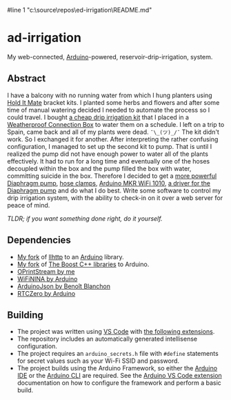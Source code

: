 #line 1 "c:\\source\\repos\\ed-irrigation\\README.md"
# ad-irrigation

My web-connected, [Arduino][0]-powered, reservoir-drip-irrigation, system.

## Abstract

I have a balcony with no running water from which I hung planters using [Hold It Mate][1] bracket kits. I planted some herbs and flowers and after some time of manual watering decided I needed to automate the process so I could travel.
I bought [a cheap drip irrigation kit][2] that I placed in a [Weatherproof Connection Box][3] to water them on a schedule.
I left on a trip to Spain, came back and all of my plants were dead. `¯\_(ツ)_/¯` The kit didn't work. So I exchanged it for another.
After interpreting the rather confusing configuration, I managed to set up the second kit to pump. That is until I realized the pump did not have enough power to water all of the plants effectively. It had to run for a long time and eventually one of the hoses decoupled within the box and the pump filled the box with water, committing suicide in the box.
Therefore I decided to get a [more powerful Diaphragm pump][4], [hose clamps][5], [Arduino MKR WiFi 1010][6], [a driver for the Diaphragm pump][7] and do what I do best. Write some software to control my drip irrigation system, with the ability to check-in on it over a web server for peace of mind.

_TLDR; if you want something done right, do it yourself._

## Dependencies

- [My fork][8] of [llhttp][9] to an [Arduino][0] library.
- [My fork][10] of [The Boost C++ libraries][11] to Arduino.
- [OPrintStream by me][20]
- [WiFiNINA by Arduino][12]
- [ArduinoJson by Benoît Blanchon][13]
- [RTCZero by Arduino][14]

## Building

* The project was written using [VS Code][15] with [the following extensions][16].
* The repository includes an automatically generated intellisense configuration.
* The project requires an `arduino_secrets.h` file with `#define` statements for secret values such as your Wi-Fi SSID and password.
* The project builds using the Arduino Framework, so either the [Arduino IDE][17] or the [Arduino CLI][18] are required. See the [Arduino VS Code extension][19] documentation on how to configure the framework and perform a basic build.

[0]: https://www.arduino.cc/
[1]: https://www.holditmate.com/
[2]: https://www.amazon.com/gp/product/B0743F4532/
[3]: https://www.amazon.com/gp/product/B00274SLK8/
[4]: https://www.amazon.com/gp/product/B01N75ZIXF/
[5]: https://www.amazon.com/gp/product/B082NHVL9J/
[6]: https://store.arduino.cc/usa/mkr-wifi-1010
[7]: https://www.dfrobot.com/product-1512.html
[8]: https://github.com/Falven/ad-llhttp
[9]: https://github.com/nodejs/llhttp
[10]: https://github.com/Falven/ad-boost
[11]: https://www.boost.org/
[12]: https://www.arduino.cc/en/Reference/WiFiNINA
[13]: https://github.com/bblanchon/ArduinoJson
[14]: https://www.arduino.cc/en/Reference/RTCZero
[15]: https://code.visualstudio.com/
[16]: https://github.com/Falven/ad-irrigation/blob/main/.vscode/extensions.json
[17]: https://www.arduino.cc/en/software
[18]: https://arduino.github.io/arduino-cli/latest/getting-started/
[19]: https://marketplace.visualstudio.com/items?itemName=vsciot-vscode.vscode-arduino
[20]: https://github.com/Falven/ad-oprintstream